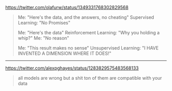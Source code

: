 
https://twitter.com/olafurw/status/1349331768302829568
> Me: "Here's the data, and the answers, no cheating"
> Supervised Learning: "No Promises"
> 
> Me: "Here's the data"
> Reinforcement Learning: "Why you holding a whip?"
> Me: "No reason"
> 
> Me: "This result makes no sense" Unsupervised Learning: "I HAVE INVENTED A DIMENSION WHERE IT DOES!"

---

https://twitter.com/alexpghayes/status/1283829575483568133
> all models are wrong but a shit ton of them are compatible with your data